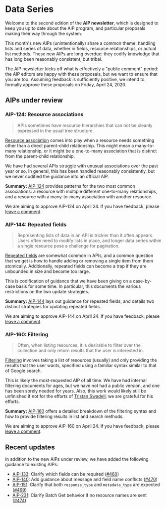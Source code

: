 # Data Series

Welcome to the second edition of the **AIP newsletter**, which is designed to
keep you up to date about the AIP program, and particular proposals making
their way through the system.

This month's new AIPs (unintentionally) share a common theme: handling lists
and series of data, whether in fields, resource relationships, or actual list
methods. These new AIPs are long overdue: they codify knowledge that has long
been reasonably consistent, but tribal.

The AIP newsletter kicks off what is effectively a "public comment" period: the
AIP editors are happy with these proposals, but we want to ensure that you are
too. Assuming feedback is sufficiently positive, we intend to formally approve
these proposals on Friday, April 24, 2020.

## AIPs under review

### AIP-124: Resource associations

> APIs sometimes have resource hierarchies that can not be cleanly expressed in
> the usual tree structure.

[Resource association][aip-124] comes into play when a resource needs something
other than a direct parent-child relationship. This might mean a many-to-many
relationship, or it might be a one-to-many association that is distinct from
the parent-child relationship.

We have had several APIs struggle with unusual associations over the past year
or so. In general, this has been handled reasonably consistently, but we never
codified the guidance into an official AIP.

**Summary:** [AIP-124][] provides patterns for the two most common
associations: a resource with multiple different one-to-many relationships, and
a resource with a many-to-many association with another resource.

We are aiming to approve AIP-124 on April 24. If you have feedback, please
[leave a comment](https://github.com/googleapis/aip/pull/475).

[aip-124]: ../aip/0124.md

### AIP-144: Repeated fields

> Representing lists of data in an API is trickier than it often appears. Users
> often need to modify lists in place, and longer data series within a single
> resource pose a challenge for pagination.

[Repeated fields][aip-144] are somewhat common in APIs, and a common question
that we get is how to handle adding or removing a single item from them
atomically. Additionally, repeated fields can become a trap if they are
unbounded in size and become too large.

This is codification of guidance that we have been giving on a case-by-case
basis for some time. In particular, this documents the various restrictions on
the two update strategies.

**Summary:** [AIP-144][] lays out guidance for repeated fields, and details two
distinct strategies for updating repeated fields.

We are aiming to approve AIP-144 on April 24. If you have feedback, please
[leave a comment](https://github.com/googleapis/aip/pull/476).

[aip-144]: ../aip/0144.md

### AIP-160: Filtering

> Often, when listing resources, it is desirable to filter over the collection
> and only return results that the user is interested in.

[Filtering][aip-160] involves taking a list of resources (usually) and only
providing the results that the user wants, specified using a familiar syntax
similar to that of Google search.

This is likely the most-requested AIP of all time. We have had internal
filtering documents for ages, but we have not had a public version, and one has
been sorely needed for years. Also, this work would likely still be unfinished
if not for the efforts of [Tristan Swadell][]; we are grateful for his efforts.

**Summary:** [AIP-160][] offers a detailed breakdown of the filtering syntax
and how to provide filtering results in list and search methods.

We are aiming to approve AIP-160 on April 24. If you have feedback, please
[leave a comment](https://github.com/googleapis/aip/pull/473).

[aip-160]: ../aip/0160.md
[tristan swadell]: https://github.com/tristonianjones

## Recent updates

In addition to the new AIPs under review, we have added the following guidance
to existing AIPs:

- [AIP-133](../aip/0133.md): Clarify which fields can be required
  ([#460](https://github.com/googleapis/aip/pull/460))
- [AIP-140](../aip/0140.md): Add guidance about message and field name
  conflicts ([#470](https://github.com/googleapis/aip/pull/470))
- [AIP-151](../aip/0151.md): Clarify that both `response_type` and
  `metadata_type` are expected
  ([#469](https://github.com/googleapis/aip/pull/469))
- [AIP-231](../aip/0231.md): Clarify Batch Get behavior if no resource names
  are sent ([#474](https://github.com/googleapis/aip/pull/474))
